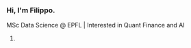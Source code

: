 ### Hi, I'm Filippo.
MSc Data Science @ EPFL | Interested in Quant Finance and AI


1. <!---
2. #### 🔬 Projects
3. - 🧠 [Facial Expression Recognition](https://github.com/EPFL-AI-Team/FRESH): Real-time multi-face detection and emotion classification.
4. - 📊 [Financial Marketplace Business Plan](https://github.com/AleDeso/digiHORECA_MVP_marketplace): Financial model for a B2B HoReCa platform.
5. - 🎮 [Trackmania Reinforcement Learning](https://github.com/EPFL-AI-Team/T-RACE): A custom RL framework built on Openplanet plugins.
6. --->
